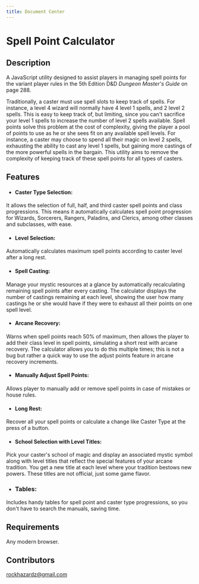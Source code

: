 ```yaml
---
title: Document Center
---
```


# Spell Point Calculator

## Description
A JavaScript utility designed to assist players in managing spell points for the variant player rules in the 5th Edition D&D _Dungeon Master's Guide_ on page 288.

Traditionally, a caster must use spell slots to keep track of spells.  For instance, a level 4 wizard will normally have 4 level 1 spells, and 2 level 2 spells.  This is easy to keep track of, but limiting, since you can't sacrifice your level 1 spells to increase the number of level 2 spells available.  Spell points solve this problem at the cost of complexity, giving the player a pool of points to use as he or she sees fit on any available spell levels.  For instance, a caster may choose to spend all their magic on level 2 spells, exhausting the ability to cast any level 1 spells, but gaining more castings of the more powerful spells in the bargain.  This utility aims to remove the complexity of keeping track of these spell points for all types of casters.

## Features
- #### Caster Type Selection:
It allows the selection of full, half, and third caster spell points and class progressions. This means it automatically calculates spell point progression for Wizards, Sorcerers, Rangers, Paladins, and Clerics, among other classes and subclasses, with ease. 
- #### Level Selection:
Automatically calculates maximum spell points according to caster level after a long rest.
- #### Spell Casting:
Manage your mystic resources at a glance by automatically recalculating remaining spell points after every casting. The calculator displays the number of castings remaining at each level, showing the user how many castings he or she would have if they were to exhaust all their points on one spell level.
- #### Arcane Recovery:
Warns when spell points reach 50% of maximum, then allows the player to add their class level in spell points, simulating a short rest with arcane recovery. The calculator allows you to do this multiple times; this is not a bug but rather a quick way to use the adjust points feature in arcane recovery increments.
- #### Manually Adjust Spell Points:
Allows player to manually add or remove spell points in case of mistakes or house rules.
- #### Long Rest:
Recover all your spell points or calculate a change like Caster Type at the press of a button.
- #### School Selection with Level Titles:
Pick your caster's school of magic and display an associated mystic symbol along with level titles that reflect the special features of your arcane tradition.  You get a new title at each level where your tradition bestows new powers. These titles are not official, just some game flavor.
- ### Tables:
Includes handy tables for spell point and caster type progressions, so you don't have to search the manuals, saving time.

## Requirements
Any modern browser.

## Contributors
rockhazardz@gmail.com
